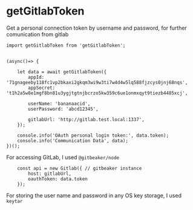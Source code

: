 # getGitlabToken
 Get a personal connection token by username and password, for further comunication from gitlab


```
import getGitlabToken from 'getGitlabToken';


(async()=> {

	let data = await getGitlabToken({
        appId: '71gnageeby118fc1vp2bkaxi2gkqm3wi9w3ti7w4d4w5lq588fjzcys0jnj68nqs',
        appSecret: 't1h2a5w8e1mgf8bn81u3ygjtgtnjbcrzo5kw359c6ue1onmxqyt9tiezb4485xcj',

        userName: 'bananaacid',
        userPassword: 'abcd12345',

        gitlabUrl: 'http://gitlab.test.local:1337',
	});

	console.info('OAuth personal login token:', data.token);
	console.info('Communication Data', data);
})();
```

For accessing GitLab, I used `@gitbeaker/node`
```
    const api = new Gitlab({ // gitbeaker instance
        host: gitlabUrl,
        oauthToken: data.token
    });
```

For storing the user name and password in any OS key storage, I used `keytar`